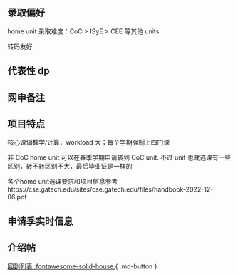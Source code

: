 ## 录取偏好

home unit 录取难度：CoC > ISyE > CEE 等其他 units

转码友好

## 代表性 dp

## 网申备注

## 项目特点

核心课偏数学/计算，workload 大；每个学期强制上四门课

非 CoC home unit 可以在春季学期申请转到 CoC unit. 不过 unit 也就选课有一些区别，转不转区别不大，最后毕业证是一样的

各个home unit选课要求和项目信息参考https://cse.gatech.edu/sites/cse.gatech.edu/files/handbook-2022-12-06.pdf

## 申请季实时信息

## 介绍帖

[回到列表 :fontawesome-solid-house:](grade.md){ .md-button }
